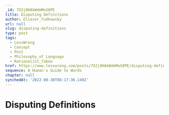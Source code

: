 ```yaml
---
_id: 7X2j8HAkWdmMoS8PE
title: Disputing Definitions
author: Eliezer_Yudkowsky
url: null
slug: disputing-definitions
type: post
tags:
  - LessWrong
  - Concept
  - Post
  - Philosophy_of Language
  - Rationalist_Taboo
href: https://www.lesswrong.com/posts/7X2j8HAkWdmMoS8PE/disputing-definitions
sequence: A Human's Guide to Words
chapter: null
synchedAt: '2022-08-30T08:17:36.149Z'
---
```

# Disputing Definitions

